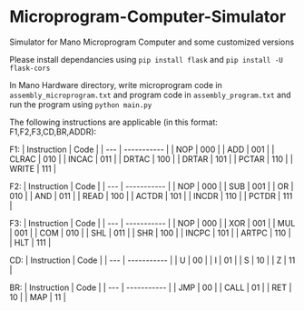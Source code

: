 # Microprogram-Computer-Simulator

Simulator for Mano Microprogram Computer and some customized versions

Please install dependancies using `pip install flask` and `pip install -U flask-cors`

In Mano Hardware directory, write microprogram code in `assembly_microprogram.txt` and program code in `assembly_program.txt` and run the program using `python main.py`

The following instructions are applicable (in this format: F1,F2,F3,CD,BR,ADDR):

F1:
| Instruction | Code |
| --- | ----------- |
| NOP | 000 |
| ADD | 001 |
| CLRAC | 010 |
| INCAC | 011 |
| DRTAC | 100 |
| DRTAR | 101 |
| PCTAR | 110 |
| WRITE | 111 |

F2:
| Instruction | Code |
| --- | ----------- |
| NOP | 000 |
| SUB | 001 |
| OR | 010 |
| AND | 011 |
| READ | 100 |
| ACTDR | 101 |
| INCDR | 110 |
| PCTDR | 111 |

F3:
| Instruction | Code |
| --- | ----------- |
| NOP | 000 |
| XOR | 001 |
| MUL | 001 |
| COM | 010 |
| SHL | 011 |
| SHR | 100 |
| INCPC | 101 |
| ARTPC | 110 |
| HLT | 111 |

CD:
| Instruction | Code |
| --- | ----------- |
| U | 00 |
| I | 01 |
| S | 10 |
| Z | 11 |

BR:
| Instruction | Code |
| --- | ----------- |
| JMP | 00 |
| CALL | 01 |
| RET | 10 |
| MAP | 11 |
